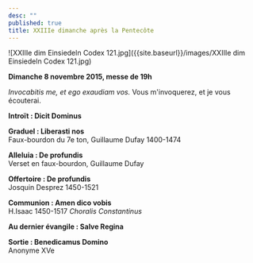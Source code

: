 ```yaml
---
desc: ""
published: true
title: XXIIIe dimanche après la Pentecôte
---
```




![XXIIIe dim Einsiedeln Codex 121.jpg]({{site.baseurl}}/images/XXIIIe dim Einsiedeln Codex 121.jpg)


**Dimanche 8 novembre 2015, messe de 19h**

*Invocabitis me, et ego exaudiam vos.*
Vous m'invoquerez, et je vous écouterai.

**Introït : Dicit Dominus**  

**Graduel : Liberasti nos**  
Faux-bourdon du 7e ton, Guillaume Dufay 1400-1474

**Alleluia : De profundis**    
Verset en faux-bourdon, Guillaume Dufay


**Offertoire : De profundis**  
Josquin Desprez 1450-1521

**Communion : Amen dico vobis**  
H.Isaac 1450-1517 *Choralis Constantinus*

**Au dernier évangile : Salve Regina** 

**Sortie : Benedicamus Domino**  
Anonyme XVe
